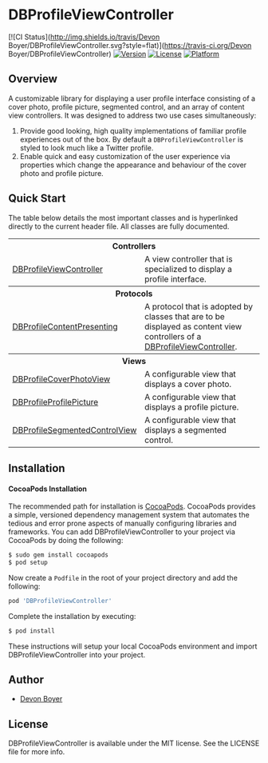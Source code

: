 # DBProfileViewController

[![CI Status](http://img.shields.io/travis/Devon Boyer/DBProfileViewController.svg?style=flat)](https://travis-ci.org/Devon Boyer/DBProfileViewController)
[![Version](https://img.shields.io/cocoapods/v/DBProfileViewController.svg?style=flat)](http://cocoapods.org/pods/DBProfileViewController)
[![License](https://img.shields.io/cocoapods/l/DBProfileViewController.svg?style=flat)](http://cocoapods.org/pods/DBProfileViewController)
[![Platform](https://img.shields.io/cocoapods/p/DBProfileViewController.svg?style=flat)](http://cocoapods.org/pods/DBProfileViewController)

## Overview

A customizable library for displaying a user profile interface consisting of a cover photo, profile picture, segmented control, and an array of content view controllers. It was designed to address two use cases simultaneously:

1. Provide good looking, high quality implementations of familiar profile experiences out of the box. By default a `DBProfileViewController` is styled to look much like a Twitter profile.
2. Enable quick and easy customization of the user experience via properties which change the appearance and behaviour of the cover photo and profile picture.

## Quick Start

The table below details the most important classes and is hyperlinked directly to the current header file. All classes are fully documented.

<table>
    <tr><th colspan="2" style="text-align:center;">Controllers</th></tr>
    <tr>
        <td><a href="Source/Controllers/DBProfileViewController.h">DBProfileViewController</a></td>
        <td>A view controller that is specialized to display a profile interface.</td>
    </tr>
    <tr><th colspan="2" style="text-align:center;">Protocols</th></tr>
    <tr>
        <td><a href="Source/Protocols/DBProfileContentPresenting.h">DBProfileContentPresenting</a></td>
        <td>A protocol that is adopted by classes that are to be displayed as content view controllers of a <a       href="Source/Controllers/DBProfileViewController.h">DBProfileViewController</a>.</td>
    </tr>
    <tr><th colspan="2" style="text-align:center;">Views</th></tr>
    <tr>
        <td><a href="Source/Views/DBProfileCoverPhotoView.h">DBProfileCoverPhotoView</a></td>
        <td>A configurable view that displays a cover photo.</td>
    </tr>
    <tr>
        <td><a href="Source/Views/DBProfilePictureView.h">DBProfileProfilePicture</a></td>
        <td>A configurable view that displays a profile picture.</td>
    </tr>
    <tr>
        <td><a href="Source/Views/DBProfileSegmentedControlView.h">DBProfileSegmentedControlView</a></td>
        <td>A configurable view that displays a segmented control.</td>
    </tr>
</table>

## Installation

#### CocoaPods Installation

The recommended path for installation is [CocoaPods](http://cocoapods.org/). CocoaPods provides a simple, versioned dependency management system that automates the tedious and error prone aspects of manually configuring libraries and frameworks. You can add DBProfileViewController to your project via CocoaPods by doing the following:

```sh
$ sudo gem install cocoapods
$ pod setup
```

Now create a `Podfile` in the root of your project directory and add the following:

```ruby
pod 'DBProfileViewController'
```

Complete the installation by executing:

```sh
$ pod install
```

These instructions will setup your local CocoaPods environment and import DBProfileViewController into your project.

## Author

* [Devon Boyer](https://github.com/devonboyer)

## License

DBProfileViewController is available under the MIT license. See the LICENSE file for more info.
